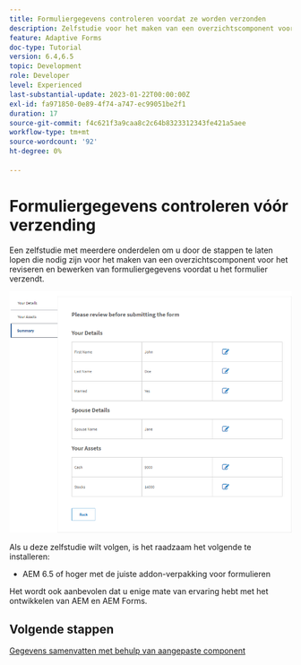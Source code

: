 ```yaml
---
title: Formuliergegevens controleren voordat ze worden verzonden
description: Zelfstudie voor het maken van een overzichtscomponent voor het controleren van formuliergegevens voordat deze worden verzonden.
feature: Adaptive Forms
doc-type: Tutorial
version: 6.4,6.5
topic: Development
role: Developer
level: Experienced
last-substantial-update: 2023-01-22T00:00:00Z
exl-id: fa971850-0e89-4f74-a747-ec99051be2f1
duration: 17
source-git-commit: f4c621f3a9caa8c2c64b8323312343fe421a5aee
workflow-type: tm+mt
source-wordcount: '92'
ht-degree: 0%

---
```


# Formuliergegevens controleren vóór verzending

Een zelfstudie met meerdere onderdelen om u door de stappen te laten lopen die nodig zijn voor het maken van een overzichtscomponent voor het reviseren en bewerken van formuliergegevens voordat u het formulier verzendt.

![review-form-data](assets/review-form-data.png)

Als u deze zelfstudie wilt volgen, is het raadzaam het volgende te installeren:

* AEM 6.5 of hoger met de juiste addon-verpakking voor formulieren

Het wordt ook aanbevolen dat u enige mate van ervaring hebt met het ontwikkelen van AEM en AEM Forms.

## Volgende stappen

[Gegevens samenvatten met behulp van aangepaste component](./create-component.md)